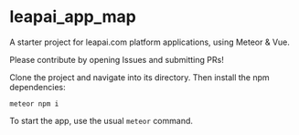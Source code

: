 # leapai_app_map
A starter project for leapai.com platform applications, using Meteor &amp; Vue.

Please contribute by opening Issues and submitting PRs!

Clone the project and navigate into its directory. Then install the npm dependencies:

```
meteor npm i
```

To start the app, use the usual `meteor` command.
